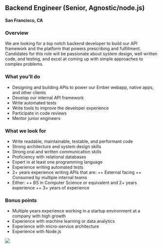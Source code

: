 ## Backend Engineer (Senior, Agnostic/node.js)
#### San Francisco, CA

### Overview
We are looking for a top notch backend developer to build our API framework and the platform that powers prescribing and fulfillment. Candidates for this role will be passionate about system design, well written code, and testing, and excel at coming up with simple approaches to complex problems.

### What you’ll do
+	Designing and building APIs to power our Ember webapp, native apps, and other clients
+	Develop our internal API framework
+	Write automated tests
+	Write tools to improve the developer experience
+	Participate in code reviews
+	Mentor junior engineers

### What we look for
+	Write readable, maintainable, testable, and performant code
+	Strong architecture and system design skills
+	Strong oral and written communication skills
+	Proficiency with relational databases
+	Expert in at least one programming language
+	Experience writing automated tests
+	2+ years experience writing APIs that are:
++	External facing
++	Consumed by multiple internal teams
+	Either:
++	BS in Computer Science or equivalent and 2+ years experience
++	3+ years of experience

### Bonus points
+	Multiple years experience working in a startup environment at a company with high growth
+	Experience with machine learning or data analytics
+	Experience with micro-service architecture
+	Experience with Node.js


[<img src='https://dabuttonfactory.com/button.png?t=Learn+More&f=Calibri-Bold&ts=24&tc=fff&hp=20&vp=8&c=5&bgt=unicolored&bgc=29aafe'>](https://letsrockit.co/jobs/tnvyea-backend-engineer-senior-agnostic-node-js)
